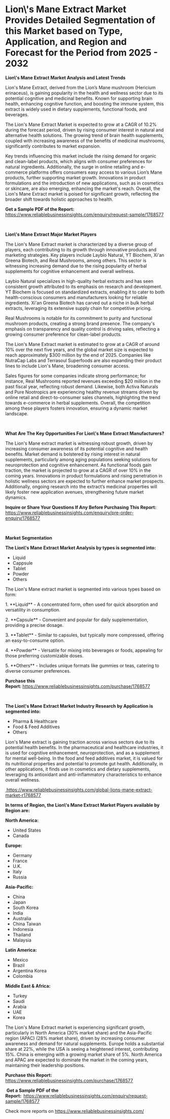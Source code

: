 <p><h1>Lion\'s Mane Extract Market Provides Detailed Segmentation of this Market based on Type, Application, and Region and Forecast for the Period from 2025 - 2032</h1></p><p><strong>Lion\'s Mane Extract Market Analysis and Latest Trends</strong></p>
<p><p>Lion's Mane Extract, derived from the Lion’s Mane mushroom (Hericium erinaceus), is gaining popularity in the health and wellness sector due to its potential cognitive and medicinal benefits. Known for supporting brain health, enhancing cognitive function, and boosting the immune system, this extract is widely used in dietary supplements, functional foods, and beverages.</p><p>The Lion's Mane Extract Market is expected to grow at a CAGR of 10.2% during the forecast period, driven by rising consumer interest in natural and alternative health solutions. The growing trend of brain health supplements, coupled with increasing awareness of the benefits of medicinal mushrooms, significantly contributes to market expansion. </p><p>Key trends influencing this market include the rising demand for organic and clean-label products, which aligns with consumer preferences for natural ingredients. Additionally, the surge in online retailing and e-commerce platforms offers consumers easy access to various Lion’s Mane products, further supporting market growth. Innovations in product formulations and the introduction of new applications, such as in cosmetics or skincare, are also emerging, enhancing the market's reach. Overall, the Lion's Mane Extract market is poised for significant growth, reflecting the broader shift towards holistic approaches to health.</p></p>
<p><strong>Get a Sample PDF of the Report:&nbsp;</strong> <a href="https://www.reliablebusinessinsights.com/enquiry/request-sample/1768577?utm_campaign=1674&utm_medium=2&utm_source=Github&utm_content=ia&utm_term=02022025&utm_id=lions-mane-extract">https://www.reliablebusinessinsights.com/enquiry/request-sample/1768577</a></p>
<p>&nbsp;</p>
<p><strong>Lion\'s Mane Extract Major Market Players</strong></p>
<p><p>The Lion's Mane Extract market is characterized by a diverse group of players, each contributing to its growth through innovative products and marketing strategies. Key players include Laybio Natural, YT Biochem, Xi'an Greena Biotech, and Real Mushrooms, among others. This sector is witnessing increasing demand due to the rising popularity of herbal supplements for cognitive enhancement and overall wellness.</p><p>Laybio Natural specializes in high-quality herbal extracts and has seen consistent growth attributed to its emphasis on research and development. YT Biochem is focused on standardized extracts, enabling it to cater to both health-conscious consumers and manufacturers looking for reliable ingredients. Xi'an Greena Biotech has carved out a niche in bulk herbal extracts, leveraging its extensive supply chain for competitive pricing.</p><p>Real Mushrooms is notable for its commitment to purity and functional mushroom products, creating a strong brand presence. The company's emphasis on transparency and quality control is driving sales, reflecting a growing consumer preference for clean-label products.</p><p>The Lion's Mane Extract market is estimated to grow at a CAGR of around 10% over the next five years, and the global market size is expected to reach approximately $300 million by the end of 2025. Companies like NutraCap Labs and Terrasoul Superfoods are also expanding their product lines to include Lion's Mane, broadening consumer access.</p><p>Sales figures for some companies indicate strong performance; for instance, Real Mushrooms reported revenues exceeding $20 million in the past fiscal year, reflecting robust demand. Likewise, both Activa Naturals and Pure Nootropics are experiencing healthy revenue streams driven by online retail and direct-to-consumer sales channels, highlighting the trend towards e-commerce in herbal supplements. Overall, the competition among these players fosters innovation, ensuring a dynamic market landscape.</p></p>
<p>&nbsp;</p>
<p><strong>What Are The Key Opportunities For Lion\'s Mane Extract Manufacturers?</strong></p>
<p><p>The Lion's Mane extract market is witnessing robust growth, driven by increasing consumer awareness of its potential cognitive and health benefits. Market demand is bolstered by rising interest in natural supplements, particularly among aging populations seeking solutions for neuroprotection and cognitive enhancement. As functional foods gain traction, the market is projected to grow at a CAGR of over 10% in the coming years. Innovations in product formulations and rising penetration in holistic wellness sectors are expected to further enhance market prospects. Additionally, ongoing research into the extract’s medicinal properties will likely foster new application avenues, strengthening future market dynamics.</p></p>
<p><strong>Inquire or Share Your Questions If Any Before Purchasing This Report:</strong> <a href="https://www.reliablebusinessinsights.com/enquiry/pre-order-enquiry/1768577?utm_campaign=1674&utm_medium=2&utm_source=Github&utm_content=ia&utm_term=02022025&utm_id=lions-mane-extract">https://www.reliablebusinessinsights.com/enquiry/pre-order-enquiry/1768577</a></p>
<p>&nbsp;</p>
<p><strong>Market Segmentation</strong></p>
<p><strong>The Lion\'s Mane Extract Market Analysis by types is segmented into:</strong></p>
<p><ul><li>Liquid</li><li>Cappsule</li><li>Tablet</li><li>Powder</li><li>Others</li></ul></p>
<p><p>The Lion's Mane extract market is segmented into various types based on form: </p><p>1. **Liquid** - A concentrated form, often used for quick absorption and versatility in consumption. </p><p>2. **Capsule** - Convenient and popular for daily supplementation, providing a precise dosage. </p><p>3. **Tablet** - Similar to capsules, but typically more compressed, offering an easy-to-consume option. </p><p>4. **Powder** - Versatile for mixing into beverages or foods, appealing for those preferring customizable doses. </p><p>5. **Others** - Includes unique formats like gummies or teas, catering to diverse consumer preferences.</p></p>
<p><strong>Purchase this Report:&nbsp;</strong><a href="https://www.reliablebusinessinsights.com/purchase/1768577?utm_campaign=1674&utm_medium=2&utm_source=Github&utm_content=ia&utm_term=02022025&utm_id=lions-mane-extract">https://www.reliablebusinessinsights.com/purchase/1768577</a></p>
<p>&nbsp;</p>
<p><strong>The Lion\'s Mane Extract Market Industry Research by Application is segmented into:</strong></p>
<p><ul><li>Pharma & Healthcare</li><li>Food & Feed Additives</li><li>Others</li></ul></p>
<p><p>Lion's Mane extract is gaining traction across various sectors due to its potential health benefits. In the pharmaceutical and healthcare industries, it is used for cognitive enhancement, neuroprotection, and as a supplement for mental well-being. In the food and feed additives market, it is valued for its nutritional properties and potential to promote gut health. Additionally, in other applications, it finds use in cosmetics and dietary supplements, leveraging its antioxidant and anti-inflammatory characteristics to enhance overall wellness.</p></p>
<p><a href="https://www.reliablebusinessinsights.com/global-lions-mane-extract-market-r1768577?utm_campaign=1674&utm_medium=2&utm_source=Github&utm_content=ia&utm_term=02022025&utm_id=lions-mane-extract">&nbsp;https://www.reliablebusinessinsights.com/global-lions-mane-extract-market-r1768577</a></p>
<p><strong>In terms of Region, the Lion\'s Mane Extract Market Players available by Region are:</strong></p>
<p>
    <p> <strong> North America: </strong>
        <ul>
            <li>United States</li>
            <li>Canada</li>
        </ul>
        </p> 
    <p> <strong> Europe: </strong>
        <ul>
            <li>Germany</li>
            <li>France</li>
            <li>U.K.</li>
            <li>Italy</li>
            <li>Russia</li>
        </ul>
        </p> 
    <p> <strong> Asia-Pacific: </strong>
        <ul>
            <li>China</li>
            <li>Japan</li>
            <li>South Korea</li>
            <li>India</li>
            <li>Australia</li>
            <li>China Taiwan</li>
            <li>Indonesia</li>
            <li>Thailand</li>
            <li>Malaysia</li>
        </ul>
        </p> 
    <p> <strong> Latin America: </strong>
        <ul>
            <li>Mexico</li>
            <li>Brazil</li>
            <li>Argentina Korea</li>
            <li>Colombia</li>
        </ul>
        </p> 
    <p> <strong> Middle East & Africa: </strong>
        <ul>
            <li>Turkey</li>
            <li>Saudi</li>
            <li>Arabia</li>
            <li>UAE</li>
            <li>Korea</li>
        </ul>
    </p>
    </p>
<p><p>The Lion's Mane Extract market is experiencing significant growth, particularly in North America (30% market share) and the Asia-Pacific region (APAC) (28% market share), driven by increasing consumer awareness and demand for natural supplements. Europe holds a substantial share at 22%, while the USA is seeing a heightened interest, contributing 15%. China is emerging with a growing market share of 5%. North America and APAC are expected to dominate the market in the coming years, maintaining their leadership positions.</p></p>
<p><strong>Purchase this Report: </strong><a href="https://www.reliablebusinessinsights.com/purchase/1768577?utm_campaign=1674&utm_medium=2&utm_source=Github&utm_content=ia&utm_term=02022025&utm_id=lions-mane-extract">https://www.reliablebusinessinsights.com/purchase/1768577</a></p>
<p>&nbsp;<strong>Get a Sample PDF of the Report:&nbsp;&nbsp;</strong><a href="https://www.reliablebusinessinsights.com/enquiry/request-sample/1768577?utm_campaign=1674&utm_medium=2&utm_source=Github&utm_content=ia&utm_term=02022025&utm_id=lions-mane-extract">https://www.reliablebusinessinsights.com/enquiry/request-sample/1768577</a></p>
<p><strong></strong></p>
<p>Check more reports on <a href="https://www.reliablebusinessinsights.com/?utm_campaign=1674&utm_medium=2&utm_source=Github&utm_content=ia&utm_term=02022025&utm_id=lions-mane-extract">https://www.reliablebusinessinsights.com/</a></p>